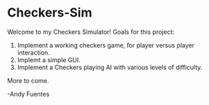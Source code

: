 # Checkers-Sim
Welcome to my Checkers Simulator! 
Goals for this project: 
  1. Implement a working checkers game, for player versus player interaction. 
  2. Implemt a simple GUI.
  3. Implement a Checkers playing AI with various levels of difficulty. 
  
  
  More to come.
  
  -Andy Fuentes
